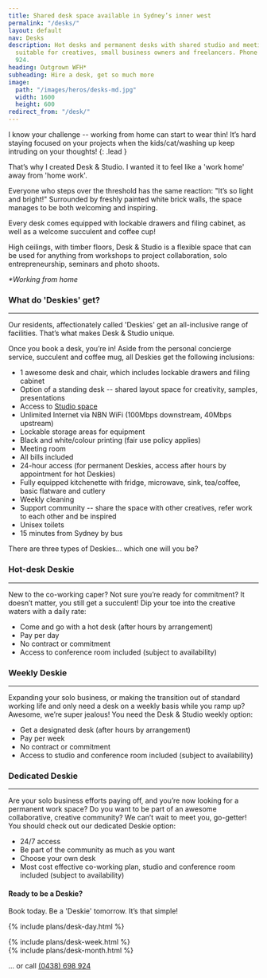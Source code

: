 ```yaml
---
title: Shared desk space available in Sydney’s inner west
permalink: "/desks/"
layout: default
nav: Desks
description: Hot desks and permanent desks with shared studio and meeting facilities
  suitable for creatives, small business owners and freelancers. Phone (0438) 698
  924.
heading: Outgrown WFH*
subheading: Hire a desk, get so much more
image:
  path: "/images/heros/desks-md.jpg"
  width: 1600
  height: 600
redirect_from: "/desk/"
---
```


I know your challenge -- working from home can start to wear thin! It’s hard staying focused on your projects when the kids/cat/washing up keep intruding on your thoughts!
{: .lead }

That’s why I created Desk & Studio. I wanted it to feel like a 'work home' away from 'home work'.

Everyone who steps over the threshold has the same reaction: "It’s so light and bright!" Surrounded by freshly painted white brick walls, the space manages to be both welcoming and inspiring.

Every desk comes equipped with lockable drawers and filing cabinet, as well as a welcome succulent and coffee cup!

High ceilings, with timber floors, Desk & Studio is a flexible space that can be used for anything from workshops to project collaboration, solo entrepreneurship, seminars and photo shoots.

<dfn id="WFH">&#42;Working from home</dfn>

### What do 'Deskies' get?

---

Our residents, affectionately called 'Deskies' get an all-inclusive range of facilities. That’s what makes Desk & Studio unique. 

Once you book a desk, you’re in! Aside from the personal concierge service, succulent and coffee mug, all Deskies get the following inclusions:

- 1 awesome desk and chair, which includes lockable drawers and filing cabinet
- Option of a standing desk -- shared layout space for creativity, samples, presentations
- Access to [Studio space](/photo-studio/)
- Unlimited Internet via NBN WiFi (100Mbps downstream, 40Mbps upstream)
- Lockable storage areas for equipment
- Black and white/colour printing (fair use policy applies)
- Meeting room
- All bills included
- 24-hour access (for permanent Deskies, access after hours by appointment for hot Deskies)
- Fully equipped kitchenette with fridge, microwave, sink, tea/coffee, basic flatware and cutlery
- Weekly cleaning
- Support community -- share the space with other creatives, refer work to each other and be inspired
- Unisex toilets
- 15 minutes from Sydney by bus

There are three types of Deskies&hellip; which one will you be?

### Hot-desk Deskie

---

New to the co-working caper? Not sure you’re ready for commitment? It doesn’t matter, you still get a succulent! Dip your toe into the creative waters with a daily rate:

- Come and go with a hot desk (after hours by arrangement)
- Pay per day
- No contract or commitment
- Access to conference room included (subject to availability)

### Weekly Deskie

---

Expanding your solo business, or making the transition out of standard working life and only need a desk on a weekly basis while you ramp up? Awesome, we’re super jealous! You need the Desk & Studio weekly option:

- Get a designated desk (after hours by arrangement)
- Pay per week
- No contract or commitment
- Access to studio and conference room included (subject to availability)

### Dedicated Deskie

---

Are your solo business efforts paying off, and you’re now looking for a permanent work space? Do you want to be part of an awesome collaborative, creative community? We can’t wait to meet you, go-getter! You should check out our dedicated Deskie option:

- 24/7 access
- Be part of the community as much as you want
- Choose your own desk
- Most cost effective co-working plan, studio and conference room included (subject to availability)

#### Ready to be a Deskie?

Book today. Be a 'Deskie' tomorrow. It’s that simple!

<div class="card-deck">

  {% include plans/desk-day.html %}
  <div class="column-break"></div>
  {% include plans/desk-week.html %}
  <div class="column-break"></div>
  {% include plans/desk-month.html %}

</div>

... or call [(0438) 698 924](tel:0438698924)

